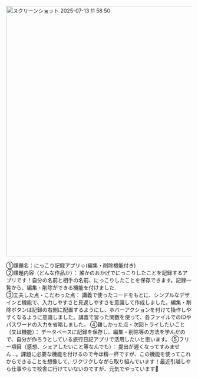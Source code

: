 
<img width="1208" height="678" alt="スクリーンショット 2025-07-13 11 58 50" src="https://github.com/user-attachments/assets/2932b5f2-ccd4-4b8b-bdc8-28e4aa87b4ca" />

①課題名：にっこり記録アプリ☺︎(編集・削除機能付き)  <br>
②課題内容（どんな作品か）： 誰かのおかげでにっこりしたことを記録するアプリです！自分の名前と相手の名前、にっこりしたことを保存できます。記録一覧から、編集・削除ができる機能を付けました.<br>
③工夫した点・こだわった点： 講義で使ったコードをもとに、シンプルなデザインと機能で、入力しやすさと見返しやすさを意識して作成しました。編集・削除ボタンは記録の右側に配置するようにし、ホバーアクションを付けて操作しやすくなるように意識しました。講義で習った関数を使って、各ファイルでのIDやパスワードの入力を省略しました。  ④難しかった点・次回トライしたいこと（又は機能）： データベースに記録を保存し、編集・削除等の方法を学んだので、自分が作ろうとしている旅行日記アプリで活用したいと思います。  ⑤フリー項目（感想、シェアしたいこと等なんでも）： 提出が遅くなってすみません…。課題に必要な機能を付けるので今は精一杯ですが、この機能を使ってこれからできることを想像して、ワクワクしながら取り組んでいます！最近引越しやら仕事やらで校舎に行けていないのですが、元気でやってい ます💪  
